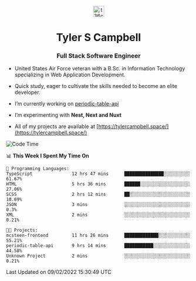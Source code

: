 <p align="center">
<a href="https://www.linkedin.com/in/t36campbell" target="blank"><img align="center" src="https://ik.imagekit.io/t36campbell/Portfolio/linkedin.png.original_m8bbGgPh6.png" alt="t36campbell" height="30" width="30" /></a>
</p>
<h1 align="center">Tyler S Campbell</h1>
<h3 align="center">Full Stack Software Engineer</h3>

* United States Air Force veteran with a B.Sc. in Information Technology specializing in Web Application Development. 

* Quick study, eager to cultivate the skills needed to become an elite developer.

* I’m currently working on [periodic-table-api](https://github.com/t36campbell/periodic-table-api)

* I’m experimenting with **Nest, Next and Nuxt**

* All of my projects are available at [https://tylercampbell.space/](https://tylercampbell.space/)

<!--START_SECTION:waka-->
![Code Time](http://img.shields.io/badge/Code%20Time-1%2C412%20hrs%2018%20mins-blue)

📊 **This Week I Spent My Time On** 

```text
💬 Programming Languages: 
TypeScript               12 hrs 47 mins      ███████████████░░░░░░░░░░   61.67% 
HTML                     5 hrs 36 mins       ██████░░░░░░░░░░░░░░░░░░░   27.06% 
SCSS                     2 hrs 12 mins       ██░░░░░░░░░░░░░░░░░░░░░░░   10.69% 
JSON                     3 mins              ░░░░░░░░░░░░░░░░░░░░░░░░░   0.3% 
XML                      2 mins              ░░░░░░░░░░░░░░░░░░░░░░░░░   0.21%

🐱‍💻 Projects: 
mcsteen-frontend         11 hrs 26 mins      █████████████░░░░░░░░░░░░   55.21% 
periodic-table-api       9 hrs 14 mins       ███████████░░░░░░░░░░░░░░   44.58% 
Unknown Project          2 mins              ░░░░░░░░░░░░░░░░░░░░░░░░░   0.21%

```


 Last Updated on 09/02/2022 15:30:49 UTC
<!--END_SECTION:waka-->
